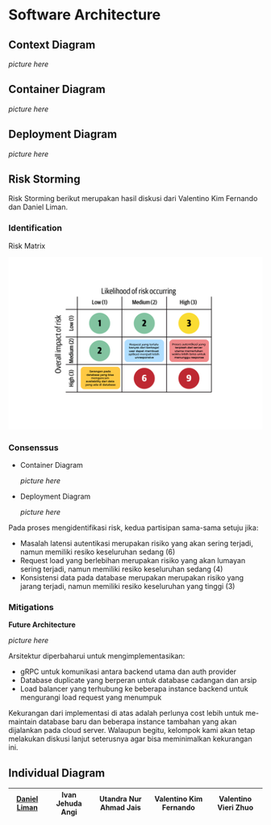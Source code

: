 # Software Architecture

## Context Diagram

*picture here*

## Container Diagram

*picture here*

## Deployment Diagram

*picture here*


## Risk Storming
Risk Storming berikut merupakan hasil diskusi dari Valentino Kim Fernando dan Daniel Liman.

### Identification

Risk Matrix

![Risk Matrix](img/matrix.png)


### Consenssus

- Container Diagram

    *picture here*

- Deployment Diagram

    *picture here*

Pada proses mengidentifikasi risk, kedua partisipan sama-sama setuju jika:
- Masalah latensi autentikasi merupakan risiko yang akan sering terjadi, namun memiliki resiko keseluruhan sedang (6)
- Request load yang berlebihan merupakan risiko yang akan lumayan sering terjadi, namun memiliki resiko keseluruhan sedang (4)
- Konsistensi data pada database merupakan merupakan risiko yang jarang terjadi, namun memiliki resiko keseluruhan yang tinggi (3)


### Mitigations

**Future Architecture**

*picture here*

Arsitektur diperbaharui untuk mengimplementasikan:
- gRPC untuk komunikasi antara backend utama dan auth provider
- Database duplicate yang berperan untuk database cadangan dan arsip
- Load balancer yang terhubung ke beberapa instance backend untuk mengurangi load request yang menumpuk

Kekurangan dari implementasi di atas adalah perlunya cost lebih untuk me-maintain database baru dan beberapa instance tambahan yang akan dijalankan pada cloud server. Walaupun begitu, kelompok kami akan tetap melakukan diskusi lanjut seterusnya agar bisa meminimalkan kekurangan ini.


## Individual Diagram

| [Daniel Liman](Daniel.md) | Ivan Jehuda Angi | Utandra Nur Ahmad Jais | Valentino Kim Fernando | Valentino Vieri Zhuo |
| -- | -- | -- | -- | -- |